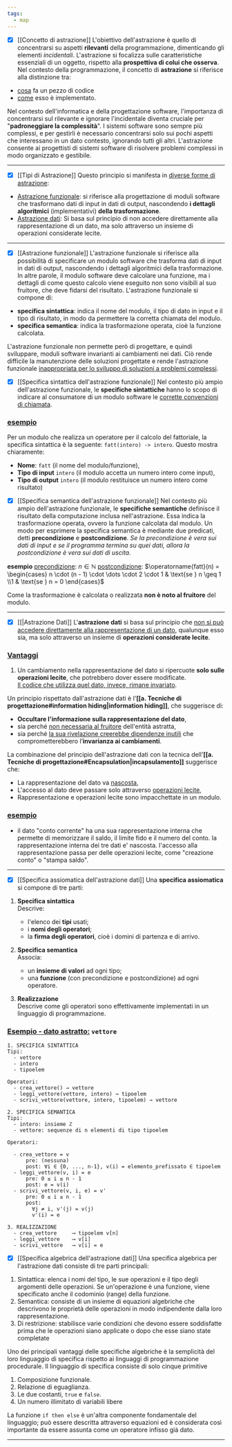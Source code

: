 ```yaml
---
tags:
  - map
---
```

- [x] [[Concetto di astrazione]]
L'obiettivo dell'astrazione è quello di concentrarsi su aspetti **rilevanti** della programmazione, dimenticando gli elementi *incidentali*.
L'astrazione si focalizza sulle caratteristiche essenziali di un oggetto, rispetto alla **prospettiva di colui che osserva**.
Nel contesto della programmazione, il concetto di **astrazione** si riferisce alla distinzione tra:
- <u>cosa</u> fa un pezzo di codice
- <u>come</u> esso è implementato.

Nel contesto dell'informatica e della progettazione software, l'importanza di concentrarsi sul rilevante e ignorare l'incidentale diventa cruciale per "**padroneggiare la complessità**". I sistemi software sono sempre più complessi, e per gestirli è necessario concentrarsi solo sui pochi aspetti che interessano in un dato contesto, ignorando tutti gli altri. L'astrazione consente ai progettisti di sistemi software di risolvere problemi complessi in modo organizzato e gestibile.
___
- [x] [[Tipi di Astrazione]]
Questo principio si manifesta in <u>diverse forme di astrazione</u>:
- <u>Astrazione funzionale</u>: si riferisce alla progettazione di moduli software che trasformano dati di input in dati di output, nascondendo **i dettagli algoritmici** (implementativi) **della trasformazione**.
- <u>Astrazione dati</u>: Si basa sul principio di non accedere direttamente alla rappresentazione di un dato, ma solo attraverso un insieme di operazioni considerate lecite.
___
- [x] [[Astrazione funzionale]]
L'astrazione funzionale si riferisce alla possibilità di specificare un modulo software che trasforma dati di input in dati di output, nascondendo i dettagli algoritmici della trasformazione. In altre parole, il modulo software deve calcolare una funzione, ma i dettagli di come questo calcolo viene eseguito non sono visibili al suo fruitore, che deve fidarsi del risultato.
L'astrazione funzionale si compone di:
- **specifica sintattica**: indica il nome del modulo, il tipo di dato in input e il tipo di risultato, in modo da permettere la corretta chiamata del modulo.
- **specifica semantica**: indica la trasformazione operata, cioè la funzione calcolata.
<div class="page-break" style="page-break-before: always;"></div>

L'astrazione funzionale non permette però di progettare, e quindi sviluppare, moduli software invarianti ai cambiamenti nei dati. Ciò rende difficile la manutenzione delle soluzioni progettate e rende l'astrazione funzionale <u>inappropriata per lo sviluppo di soluzioni a problemi complessi</u>.

- [x] [[Specifica sintattica dell'astrazione funzionale]]
Nel contesto più ampio dell'astrazione funzionale, le **specifiche sintattiche** hanno lo scopo di indicare al consumatore di un modulo software le <u>corrette convenzioni di chiamata</u>.

### <u>esempio</u>
Per un modulo che realizza un operatore per il calcolo del fattoriale, la specifica sintattica è la seguente: `fatt(intero) -> intero`.
Questo mostra chiaramente:
- **Nome**: `fatt` (il nome del modulo/funzione),
- **Tipo di input** `intero` (il modulo accetta un numero intero come  input),
- **Tipo di output** `intero` (il modulo restituisce un numero intero come risultato)

- [x] [[Specifica semantica dell'astrazione funzionale]]
Nel contesto più ampio dell'astrazione funzionale, le **specifiche semantiche** definisce il risultato della computazione inclusa nell'astrazione. Essa indica la trasformazione operata, ovvero la funzione calcolata dal modulo.
Un modo per esprimere la specifica semantica è mediante due predicati, detti **precondizione** e **postcondizione**.
*Se la precondizione è vera sui dati di input e se il programma termina su quei dati, allora la postcondizione è vera sui dati di uscita.*

**esempio**
<u>precondizione</u>: $n \in \mathbb{N}$
<u>postcondizione</u>: $\operatorname{fatt}(n) = \begin{cases} n \cdot (n - 1) \cdot \dots \cdot 2 \cdot 1 & \text{se } n \geq 1 \\1 & \text{se } n = 0 \end{cases}$

Come la trasformazione è calcolata o realizzata **non è noto al fruitore** del modulo.
___
<div class="page-break" style="page-break-before: always;"></div>

- [x] [[|Astrazione Dati]]
L'**astrazione dati** si basa sul principio che <u>non si può accedere direttamente alla rappresentazione di un dato</u>, qualunque esso sia, ma solo attraverso un insieme di **operazioni considerate lecite**.

### <u>Vantaggi</u>
1. Un cambiamento nella rappresentazione del dato si ripercuote **solo sulle operazioni lecite**, che potrebbero dover essere modificate.  
   <u>Il codice che utilizza quel dato, invece, rimane invariato</u>.

Un principio rispettato dall'astrazione dati è l'**[[a. Tecniche di progettazione#information hiding|information hiding]]**, che suggerisce di:
- **Occultare l'informazione sulla rappresentazione del dato**,  
- sia perché <u>non necessaria al fruitore</u> dell'entità astratta,  
- sia perché <u>la sua rivelazione creerebbe dipendenze inutili</u> che comprometterebbero l’**invarianza ai cambiamenti**.

La combinazione del principio dell'astrazione dati con la tecnica dell'**[[a. Tecniche di progettazione#Encapsulation|incapsulamento]]** suggerisce che:
- La rappresentazione del dato va <u>nascosta</u>,
- L'accesso al dato deve passare solo attraverso <u>operazioni lecite</u>,
- Rappresentazione e operazioni lecite sono impacchettate in un modulo.

### <u>esempio</u>
- il dato "conto corrente" ha una sua rappresentazione interna che permette di memorizzare il saldo, il limite fido e il numero del conto. la rappresentazione interna dei tre dati e' nascosta. l'accesso alla rappresentazione passa per delle operazioni lecite, come "creazione conto" o "stampa saldo".
___
<div class="page-break" style="page-break-before: always;"></div>

- [x] [[Specifica assiomatica dell'astrazione dati]]
Una **specifica assiomatica** si compone di tre parti:
1. **Specifica sintattica**  
    Descrive:
    - l'elenco dei **tipi** usati;
    - i **nomi degli operatori**;
    - la **firma degli operatori**, cioè i domini di partenza e di arrivo.

2. **Specifica semantica**  
    Associa:
    - un **insieme di valori** ad ogni tipo;
    - una **funzione** (con precondizione e postcondizione) ad ogni operatore.

3. **Realizzazione**  
    Descrive come gli operatori sono effettivamente implementati in un linguaggio di programmazione.
<div class="page-break" style="page-break-before: always;"></div>

### <u>Esempio - dato astratto:</u> `vettore`
```
1. SPECIFICA SINTATTICA
Tipi:
  - vettore
  - intero
  - tipoelem

Operatori:
  - crea_vettore() → vettore
  - leggi_vettore(vettore, intero) → tipoelem
  - scrivi_vettore(vettore, intero, tipoelem) → vettore

2. SPECIFICA SEMANTICA
Tipi:
  - intero: insieme ℤ
  - vettore: sequenze di n elementi di tipo tipoelem

Operatori:

  - crea_vettore = v
      pre: (nessuna)
      post: ∀i ∈ {0, ..., n-1}, v(i) = elemento_prefissato ∈ tipoelem
  - leggi_vettore(v, i) = e
      pre: 0 ≤ i ≤ n - 1
      post: e = v(i)
  - scrivi_vettore(v, i, e) = v'
      pre: 0 ≤ i ≤ n - 1
      post:
        ∀j ≠ i, v'(j) = v(j)
        v'(i) = e

3. REALIZZAZIONE
  - crea_vettore     ⟶ tipoelem v[n]
  - leggi_vettore    ⟶ v[i]
  - scrivi_vettore   ⟶ v[i] = e
```
<div class="page-break" style="page-break-before: always;"></div>

- [x] [[Specifica algebrica dell'astrazione dati]]
Una specifica algebrica per l'astrazione dati consiste di tre parti principali:
1. Sintattica: elenca i nomi del tipo, le sue operazioni e il tipo degli argomenti delle operazioni. Se un'operazione è una funzione, viene specificato anche il codominio (range) della funzione.
2. Semantica: consiste di un insieme di equazioni algebriche che descrivono le proprietà delle operazioni in modo indipendente dalla loro rappresentazione.
3. Di restrizione: stabilisce varie condizioni che devono essere soddisfatte prima che le operazioni siano applicate o dopo che esse siano state completate

Uno dei principali vantaggi delle specifiche algebriche è la semplicità del loro linguaggio di specifica rispetto ai linguaggi di programmazione procedurale.
Il linguaggio di specifica consiste di solo cinque primitive
1. Composizione funzionale.
2. Relazione di eguaglianza.
3. Le due costanti, `true` e `false`.
4. Un numero illimitato di variabili libere

La funzione `if then else` è un'altra componente fondamentale del linguaggio; può essere descritta attraverso equazioni ed è considerata così importante da essere assunta come un operatore infisso già dato.
___
